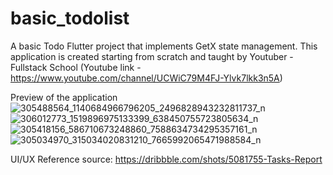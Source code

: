 # basic_todolist

A basic Todo Flutter project that implements GetX state management. This application is created starting from scratch and taught by Youtuber - Fullstack School (Youtube link - https://www.youtube.com/channel/UCWiC79M4FJ-Ylvk7lkk3n5A)

Preview of the application
![305488564_1140684966796205_2496828943232811737_n](https://user-images.githubusercontent.com/101167187/189359242-cf676e32-8fbc-4458-80b6-b1d175337f26.jpg)
![306012773_1519896975133399_638450755723805634_n](https://user-images.githubusercontent.com/101167187/189359277-e62b1a0a-b708-4c8c-9f9e-c1195499cb0e.jpg)
![305418156_586710673248860_7588634734295357161_n](https://user-images.githubusercontent.com/101167187/189359310-012021bf-40be-457b-bb8c-fbbab5a04d3d.jpg)
![305034970_315034020831210_7665992065471988584_n](https://user-images.githubusercontent.com/101167187/189359349-d0268c68-d45f-46e7-9475-89181a9988cd.jpg)

UI/UX Reference source: https://dribbble.com/shots/5081755-Tasks-Report

